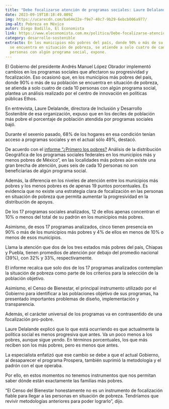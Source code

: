 ```yaml
---
title: "Debe focalizarse atención de programas sociales: Laure Delalande"
date: 2023-09-19T18:18:49.009Z
img: https://ucarecdn.com/ba64e22e-f9e7-40c7-9b29-6ebcb006a977/
img-alt: Pobreza en México
autor: Diego Badillo, El Economista
link: https://www.eleconomista.com.mx/politica/Debe-focalizarse-atencion-de-programas-sociales-Laure-Delalande-20230917-0006.html
category: desarrollo-sostenible
extracto: En los municipios más pobres del país, donde 90% o más de su población
  se encuentra en situación de pobreza, se atiende a solo cuatro de cada 10
  personas con algún programa social, expone.
---
```

El Gobierno del presidente Andrés Manuel López Obrador implementó cambios en los programas sociales que afectaron su progresividad y focalización. Eso ocasionó que, en los municipios más pobres del país, donde 90% o más de su población se encuentra en situación de pobreza, se atienda a solo cuatro de cada 10 personas con algún programa social, plantea un análisis realizado por el centro de innovación en políticas públicas Ethos.

En entrevista, Laure Delalande, directora de Inclusión y Desarrollo Sostenible de esa organización, expuso que en los deciles de población más pobre el porcentaje de población atendida por programas sociales bajó.

Durante el sexenio pasado, 68% de los hogares en esa condición tenían acceso a programas sociales y en el actual sólo 49%, destacó.

De acuerdo con el [informe “¿Primero los pobres?](https://ucarecdn.com/869c6520-e2d6-4bca-9ac7-fd5a8dd3fbef/) Análisis de la distribución Geográfica de los programas sociales federales en los municipios más y menos pobres de México”, en las localidades más pobres aún existe una gran brecha de atención, pues seis de cada 10 personas no son beneficiarias de algún programa social.

Además, la diferencia en los niveles de atención entre los municipios más pobres y los menos pobres es de apenas 19 puntos porcentuales. Es evidencia que no existe una estrategia clara de focalización en las personas en situación de pobreza que permita aumentar la progresividad en la distribución de apoyos.

De los 17 programas sociales analizados, 12 de ellos apenas concentran el 10% o menos del total de su padrón en los municipios más pobres.

Asimismo, de esos 17 programas analizados, cinco tienen presencia en 90% o más de los municipios más pobres y 4% de ellos en menos de 10% o menos de esos municipios.

Llama la atención que dos de los tres estados más pobres del país, Chiapas y Puebla, tienen promedios de atención por debajo del promedio nacional (39%), con 32% y 33%, respectivamente.

El informe recalca que solo dos de los 17 programas analizados contemplan la situación de pobreza como parte de los criterios para la selección de la población objetivo.

Asimismo, el Censo de Bienestar, el principal instrumento utilizado por el Gobierno para identificar a las poblaciones objetivo de sus programas, ha presentado importantes problemas de diseño, implementación y transparencia.

Además, el carácter universal de los programas va en contrasentido de una focalización pro-pobre.

Laure Delalande explicó que lo que está ocurriendo es que actualmente la política social es menos progresiva que antes. Va un poco menos a los pobres, aunque sigue yendo. En términos porcentuales, los que más reciben son los más pobres, pero es menos que antes.

La especialista enfatizó que ese cambio se debe a que el actual Gobierno, al desaparecer el programa Prospera, también suprimió la metodología y el padrón con el que operaba.

Por ello, en estos momentos no tenemos instrumentos que nos permitan saber dónde están exactamente las familias más pobres.

“El Censo del Bienestar honestamente no es un instrumento de focalización fiable para llegar a las personas en situación de pobreza. Tendríamos que revivir metodologías anteriores para poder lograrlo”, dijo.